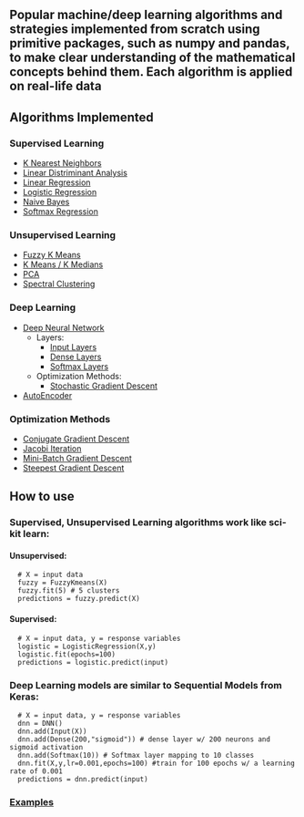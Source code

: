 ## Popular machine/deep learning algorithms and strategies implemented from scratch using primitive packages, such as numpy and pandas, to make clear understanding of the mathematical concepts behind them. Each algorithm is applied on real-life data 

## Algorithms Implemented

### Supervised Learning
  - [K Nearest Neighbors](Supervised_Learning/KNN.py)
  - [Linear Distriminant Analysis](Supervised_Learning/LinearDiscriminantAnalysis.py)
  - [Linear Regression](Supervised_Learning/LinearRegression.py)
  - [Logistic Regression](Supervised_Learning/LogisticRegression.py)
  - [Naive Bayes](Supervised_Learning/NaiveBayes.py)
  - [Softmax Regression](Supervised_Learning/SoftmaxRegression.py)

### Unsupervised Learning
  - [Fuzzy K Means](Unsupervised_Learning/FuzzyKmeans.py)
  - [K Means / K Medians](Unsupervised_Learning/KMeans_Medians.py)
  - [PCA](Unsupervised_Learning/PCA.py)
  - [Spectral Clustering](Unsupervised_Learning/SpectralClustering.py)

### Deep Learning
  - [Deep Neural Network](Deep_Learning/DeepNeuralNetwork.py)
    - Layers:
      - [Input Layers](Deep_Learning/layers/Input.py)
      - [Dense Layers](Deep_Learning/layers/Dense.py)
      - [Softmax Layers](Deep_Learning/layers/Softmax.py)
    - Optimization Methods:
      - [Stochastic Gradient Descent](Deep_Learning/nn_optimization_methods.py)
  - [AutoEncoder](Deep_Learning/AutoEncoder.py)

### Optimization Methods
  - [Conjugate Gradient Descent](tools/iterative_methods.py)
  - [Jacobi Iteration](tools/iterative_methods.py)
  - [Mini-Batch Gradient Descent](tools/iterative_methods.py)
  - [Steepest Gradient Descent](tools/iterative_methods.py)

## How to use 
  ### Supervised, Unsupervised Learning algorithms work like sci-kit learn:  

  #### Unsupervised:
      # X = input data
      fuzzy = FuzzyKmeans(X)
      fuzzy.fit(5) # 5 clusters
      predictions = fuzzy.predict(X) 

  #### Supervised:
      # X = input data, y = response variables
      logistic = LogisticRegression(X,y)
      logistic.fit(epochs=100)
      predictions = logistic.predict(input)

  ### Deep Learning models are similar to Sequential Models from Keras:
      # X = input data, y = response variables
      dnn = DNN()
      dnn.add(Input(X))
      dnn.add(Dense(200,"sigmoid")) # dense layer w/ 200 neurons and sigmoid activation
      dnn.add(Softmax(10)) # Softmax layer mapping to 10 classes
      dnn.fit(X,y,lr=0.001,epochs=100) #train for 100 epochs w/ a learning rate of 0.001
      predictions = dnn.predict(input)

### [Examples](Applications/)
